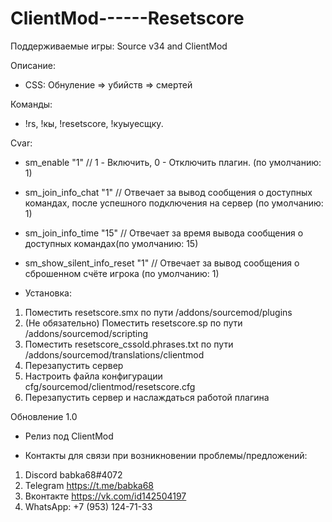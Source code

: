 # ClientMod------Resetscore
Поддерживаемые игры: Source v34 and ClientMod

Описание: 
- CSS: Обнуление => убийств => смертей

Команды: 
- !rs, !кы, !resetscore, !куыуесщку.

Cvar:
- sm_enable 					"1" 					// 1 - Включить, 0 - Отключить плагин. (по умолчанию: 1)
- sm_join_info_chat 			"1" 					// Отвечает за вывод сообщения о доступных командах, после успешного подключения на сервер (по умолчанию: 1)
- sm_join_info_time				"15"					// Отвечает за время вывода сообщения о доступных командах(по умолчанию: 15)
- sm_show_silent_info_reset 	"1"						// Отвечает за вывод сообщения о сброшенном счёте игрока (по умолчанию: 1)

- Установка:
1) Поместить resetscore.smx по пути /addons/sourcemod/plugins
2) (Не обязательно) Поместить resetscore.sp по пути /addons/sourcemod/scripting
3) Поместить resetscore_cssold.phrases.txt по пути /addons/sourcemod/translations/clientmod
4) Перезапустить сервер
4) Настроить файла конфигурации cfg/sourcemod/clientmod/resetscore.cfg
5) Перезапустить сервер и наслаждаться работой плагина

Обновление 1.0
- Релиз под ClientMod

- Контакты для связи при возникновении проблемы/предложений: 
1. Discord babka68#4072
2. Telegram https://t.me/babka68
3. Вконтакте https://vk.com/id142504197
4. WhatsApp: +7 (953) 124-71-33
